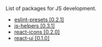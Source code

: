 List of packages for JS development. 

- [eslint-presets [0.2.1]](https://www.npmjs.com/package/@krainovsd/eslint-presets)
- [js-helpers [0.3.1]](https://www.npmjs.com/package/@krainovsd/js-helpers)
- [react-icons [0.2.0]](https://www.npmjs.com/package/@krainovsd/react-icons)
- [react-ui [0.1.0]](https://www.npmjs.com/package/@krainovsd/react-ui)